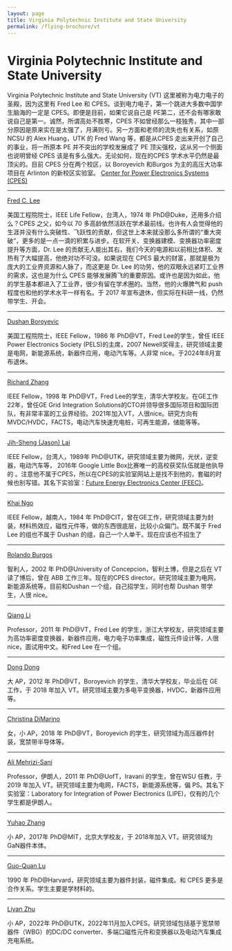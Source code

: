 ```yaml
---
layout: page
title: Virginia Polytechnic Institute and State University 
permalink: /flying-brochure/vt
---
```

# Virginia Polytechnic Institute and State University

Virginia Polytechnic Institute and State University (VT) 
这里被称为电力电子的圣殿，因为这里有 Fred Lee 和 CPES。谈到电力电子，第一个跳进大多数中国学生脑海的一定是 CPES。即便是目前，如果它说自己是 PE第二，还不会有哪家敢说自己是第一。诚然，所谓高处不胜寒，CPES 不如曾经那么一枝独秀，其中一部分原因是原来实在是太强了，月满则亏。另一方面和老师的流失也有关系，如原 NCSU 的 Alex Huang，UTK 的 Fred Wang 等，都是从CPES 走出来开创了自己的事业，将一所原本 PE 并不突出的学校发展成了 PE 顶尖强校，这从另一个侧面也说明曾经 CPES 该是有多么强大。无论如何，现在的CPES 学术水平仍然是最顶尖的。目前 CPES 分在两个校区，以 Boroyevich 和Burgos 为主的高压大功率项目在 Arlinton 的新校区实验室。 
[Center for Power Electronics Systems (CPES)](https://cpes.vt.edu/)

--- 

[Fred C. Lee](https://cpes.vt.edu/people/faculty/405)

美国工程院院士，IEEE Life Fellow，台湾人，1974 年 PhD@Duke，还用多介绍么？CPES 之父，如今以 70 多高龄依然活跃在学术最前线。也许有人会觉得他的生涯并没有什么突破性、飞跃性的贡献，但这世上本来就没那么多所谓的“重大突破”，更多的是一点一滴的积累与进步。在软开关、变换器建模、变换器功率密度提升等方面，Dr. Lee 的贡献无人能出其右，我们今天的电源和以前相比体积、发热有了大幅提高，他绝对功不可没。如果说现在 CPES 最大的财富，那就是极为庞大的工业界资源和人脉了，而这更是 Dr. Lee 的功劳，他的双眼永远紧盯工业界的需求，这也是为什么 CPES 能够发展腾飞的重要原因。或许也是因为如此，他的学生基本都进入了工业界，很少有留在学术圈的。当然，他的火爆脾气和 push 程度也和他的学术水平一样有名。于 2017 年宣布退休，但实际在科研一线，仍然带学生、开会。 

---

[Dushan Boroyevic](https://cpes.vt.edu/people/faculty/89)

美国工程院院士，IEEE Fellow，1986 年 PhD@VT，Fred Lee的学生，曾任 IEEE Power Electronics Society (PELS)的主席，2007 Newell奖得主，研究领域主要是电网，新能源系统，新器件应用，电动汽车等。人非常 nice。于2024年8月宣布退休。 


---

[Richard Zhang](https://cpes.vt.edu/people/faculty/5957)

IEEE Fellow，1998 年 PhD@VT，Fred Lee的学生，清华大学校友。在GE工作22年，曾任GE Grid Integration Solutions的CTO并领导很多国际项目和国际团队，有非常丰富的工业界经验。2021年加入VT，人很nice。研究方向有MVDC/HVDC，FACTS，电动汽车快速充电桩，可再生能源，储能等等。

---

[Jih-Sheng (Jason) Lai](https://ece.vt.edu/people/profile/lai)

IEEE Fellow，台湾人，1989年 PhD@UTK，研究领域主要为微网，光伏，逆变器，电动汽车等， 2016年 Google Little Box比赛唯一的高校获奖队伍就是他执导的 。注意他不属于CPES，所以在CPES的实验室网站上是找不到他的，套磁的时候也别写错。其名下实验室：[Future Energy Electronics Center (FEEC)](https://www.feec.ece.vt.edu/)。 

---

[Khai Ngo](https://cpes.vt.edu/people/faculty/5)

IEEE Fellow，越南人，1984 年 PhD@CIT，曾在GE工作，研究领域主要为封装，材料热效应，磁性元件等，做的东西很底层，比较小众偏门。既不属于 Fred Lee 的组也不属于 Dushan 的组，自己一个人单干。现在应该也不招生了

---

[Rolando Burgos](https://cpes.vt.edu/people/faculty/1259)

智利人，2002 年 PhD@University of Concepcion，智利土博，但是之后在 VT 读了博后，曾在 ABB 工作三年。现在的CPES director。研究领域主要为电网，新能源系统等，目前和Dushan 一个组，自己招学生，同时也帮 Dushan 带学生，人很 nice。 

---

[Qiang Li](https://cpes.vt.edu/people/faculty/1703)

Professor，2011 年 PhD@VT，Fred Lee 的学生，浙江大学校友，研究领域主要为高功率密度变换器，新器件应用，电力电子功率集成，磁性元件设计等，人很 nice，面试用中文。和Fred Lee 在一个组。 

---


[Dong Dong](https://cpes.vt.edu/people/faculty/3895)

大 AP，2012 年 PhD@VT，Boroyevich 的学生，清华大学校友，毕业后在 GE 工作，于 2018 年加入 VT。研究领域主要为多电平变换器，HVDC，新器件应用等。 

---

[Christina DiMarino](https://cpes.vt.edu/people/faculty/1228)

女，小 AP，2018 年 PhD@VT，Boroyevich 的学生，研究领域为高压器件封装，宽禁带半导体等。 

---

[Ali Mehrizi-Sani](https://ece.vt.edu/people/profile/mehrizi.html)

Professor，伊朗人，2011 年 PhD@UofT，Iravani 的学生，曾在WSU 任教，于 2019 年加入 VT。研究领域主要为电网，FACTS，新能源系统等，偏 PS。其名下实验室：Laboratory for Integration of Power Electronics (LIPE)，仅有的几个学生都是伊朗人。  

---

[Yuhao Zhang](https://cpes.vt.edu/people/faculty/3886)

小 AP，2017年 PhD@MIT，北京大学校友，于 2018年加入 VT。研究领域为 GaN器件本体。

---

[Guo-Quan Lu](https://cpes.vt.edu/people/faculty/447)

1990 年 PhD@Harvard，研究领域主要为器件封装，磁件集成。和 CPES 更多是合作关系。学生主要是学材料的。 

---

[Liyan Zhu](https://cpes.vt.edu/people/faculty/6702)

小 AP，2022年 PhD@UTK，2022年11月加入CPES。研究领域包括基于宽禁带器件（WBG）的DC/DC converter、多端口磁性元件和变换器以及电动汽车集成充电系统。